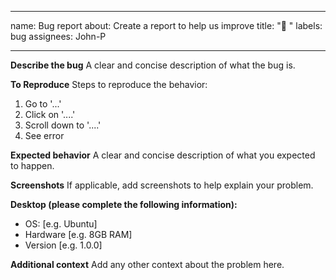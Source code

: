 ______________________________________________________________________

name: Bug report
about: Create a report to help us improve
title: ":bug: "
labels: bug
assignees: John-P

______________________________________________________________________

**Describe the bug**
A clear and concise description of what the bug is.

**To Reproduce**
Steps to reproduce the behavior:

1. Go to '...'
1. Click on '....'
1. Scroll down to '....'
1. See error

**Expected behavior**
A clear and concise description of what you expected to happen.

**Screenshots**
If applicable, add screenshots to help explain your problem.

**Desktop (please complete the following information):**

- OS: \[e.g. Ubuntu\]
- Hardware \[e.g. 8GB RAM\]
- Version \[e.g. 1.0.0\]

**Additional context**
Add any other context about the problem here.
